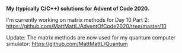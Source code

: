**My (typically C/C++) solutions for Advent of Code 2020.**

I'm currently working on matrix methods for Day 10 Part 2:
https://github.com/MattMattL/AdventOfCode2020/tree/master/10

Update: The matrix methods are now used for my quantum computer simulator:
https://github.com/MattMattL/Quantum
